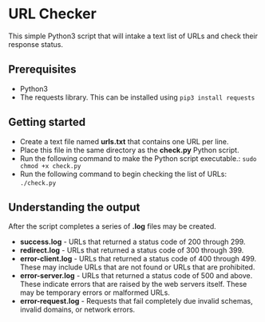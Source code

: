 # URL Checker 

This simple Python3 script that will intake a text list of URLs and check their response status.

## Prerequisites

- Python3
- The requests library.   This can be installed using `pip3 install requests`


## Getting started

- Create a text file named **urls.txt** that contains one URL per line.   
- Place this file in the same directory as the **check.py** Python script.
- Run the following command to make the Python script executable.:  `sudo chmod +x check.py`
- Run the following command to begin checking the list of URLs: `./check.py`


## Understanding the output

After the script completes a series of **.log** files may be created.

- **success.log** - URLs that returned a status code of 200 through 299.
- **redirect.log** - URLs that returned a status code of 300 through 399.   
- **error-client.log** - URLs that returned a status code of 400 through 499.   These may include URLs that are not found or URLs that are prohibited.
- **error-server.log** - URLs that returned a status code of 500 and above.   These indicate errors that are raised by the web servers itself.   These may be temporary errors or malformed URLs.
- **error-request.log** - Requests that fail completely due invalid schemas, invalid domains, or network errors.
